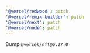 ```yaml
---
'@vercel/redwood': patch
'@vercel/remix-builder': patch
'@vercel/next': patch
'@vercel/node': patch
---
```


Bump `@vercel/nft@0.27.0`
